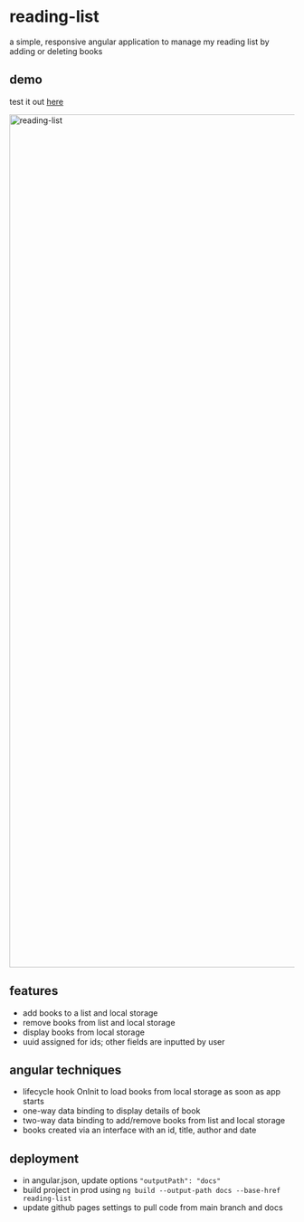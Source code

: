 # reading-list
a simple, responsive angular application to manage my reading list by adding or deleting books 

## demo
test it out [here](https://tanyasonker.com/reading-list)

<img width="1509" alt="reading-list" src="https://github.com/tanya-sonker/reading-list/assets/39142854/cc36084f-e98e-4539-89a2-b9fceef95a08">

## features
- add books to a list and local storage
- remove books from list and local storage
- display books from local storage
- uuid assigned for ids; other fields are inputted by user

## angular techniques
- lifecycle hook OnInit to load books from local storage as soon as app starts
- one-way data binding to display details of book
- two-way data binding to add/remove books from list and local storage
- books created via an interface with an id, title, author and date

## deployment
- in angular.json, update options `"outputPath": "docs"`
- build project in prod using `ng build --output-path docs --base-href reading-list`
- update github pages settings to pull code from main branch and docs
